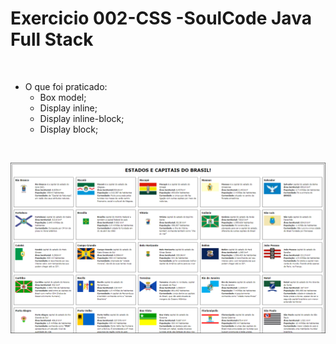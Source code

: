 # Exercicio 002-CSS -SoulCode Java Full Stack

<br>

- O que foi praticado:
    - Box model;
    - Display inline;
    - Display inline-block;
    - Display block;

<br>

![foto exemplo do exercício](./src/imgs/exercicio002.png)